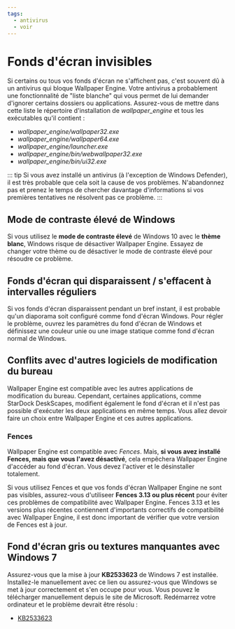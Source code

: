 ```yaml
---
tags:
  - antivirus
  - voir
---
```


# Fonds d'écran invisibles

Si certains ou tous vos fonds d'écran ne s'affichent pas, c'est souvent dû à un antivirus qui bloque Wallpaper Engine. Votre antivirus a probablement une fonctionnalité de "liste blanche" qui vous permet de lui demander d'ignorer certains dossiers ou applications. Assurez-vous de mettre dans cette liste le répertoire d'installation de *wallpaper_engine* et tous les exécutables qu'il contient :

* *wallpaper_engine/wallpaper32.exe*
* *wallpaper_engine/wallpaper64.exe*
* *wallpaper_engine/launcher.exe*
* *wallpaper_engine/bin/webwallpaper32.exe*
* *wallpaper_engine/bin/ui32.exe*

::: tip
Si vous avez installé un antivirus (à l'exception de Windows Defender), il est très probable que cela soit la cause de vos problèmes. N'abandonnez pas et prenez le temps de chercher davantage d'informations si vos premières tentatives ne résolvent pas ce problème.
:::

## Mode de contraste élevé de Windows

Si vous utilisez le **mode de contraste élevé** de Windows 10 avec le **thème blanc**, Windows risque de désactiver Wallpaper Engine. Essayez de changer votre thème ou de désactiver le mode de contraste élevé pour résoudre ce problème.

## Fonds d'écran qui disparaissent / s'effacent à intervalles réguliers

Si vos fonds d'écran disparaissent pendant un bref instant, il est probable qu'un diaporama soit configuré comme fond d'écran Windows. Pour régler le problème, ouvrez les paramètres du fond d'écran de Windows et définissez une couleur unie ou une image statique comme fond d'écran normal de Windows.

## Conflits avec d'autres logiciels de modification du bureau

Wallpaper Engine est compatible avec les autres applications de modification du bureau. Cependant, certaines applications, comme StarDock DeskScapes, modifient également le fond d'écran et il n'est pas possible d'exécuter les deux applications en même temps. Vous allez devoir faire un choix entre Wallpaper Engine et ces autres applications.

### Fences

Wallpaper Engine est compatible avec *Fences*. Mais, **si vous avez installé Fences, mais que vous l'avez désactivé**, cela empêchera Wallpaper Engine d'accéder au fond d'écran. Vous devez l'activer et le désinstaller totalement.

Si vous utilisez Fences et que vos fonds d'écran Wallpaper Engine ne sont pas visibles, assurez-vous d'utiliseer **Fences 3.13 ou plus récent** pour éviter ces problèmes de compatibilité avec Wallpaper Engine. Fences 3.13 et les versions plus récentes contiennent d'importants correctifs de compatibilité avec Wallpaper Engine, il est donc important de vérifier que votre version de Fences est à jour.

## Fond d'écran gris ou textures manquantes avec Windows 7

Assurez-vous que la mise à jour **KB2533623** de Windows 7 est installée. Installez-le manuellement avec ce lien ou assurez-vous que Windows se met à jour correctement et s'en occupe pour vous. Vous pouvez le télécharger manuellement depuis le site de Microsoft. Redémarrez votre ordinateur et le problème devrait être résolu :

* [KB2533623](https://support.microsoft.com/fr-fr/help/2533623/microsoft-security-advisory-insecure-library-loading-could-allow-remot)